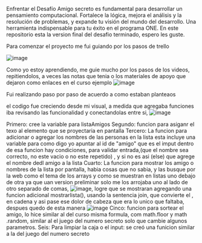 Enfrentar el Desafío Amigo secreto es fundamental para desarrollar un pensamiento computacional. Fortalece la lógica, mejora el análisis y la resolución de problemas, y expande tu visión del mundo del desarrollo. Una herramienta indispensable para tu éxito en el programa ONE.
En este repositorio esta la version final del desafio terminado, espero les guste.

Para comenzar el proyecto me fui guiando por los pasos de trello 

![image](https://github.com/user-attachments/assets/d8adb4e5-5803-4982-9405-083648244086)

Como yo estoy aprendiendo, me guie mucho por los pasos de los videos, repitiendolos, a veces las notas que tenia o los materiales de apoyo que dejaron como enlaces en el curso ejemplo ![image](https://github.com/user-attachments/assets/d316a61c-baa3-4634-b5a7-131693dd5e3b)


Fui realizando paso por paso de acuerdo a como estaban planteaos

el codigo fue creciendo desde mi visual, a medida que agregaba funciones iba revisando las funcionalidad y conectandolas entre si, ![image](https://github.com/user-attachments/assets/2f97a116-53fa-42e8-b359-af6f41293f5b)

Primero: cree la variable para listaAmigos 
Segundo: funcion para asiganr el texo al elemento que se proyectaria en pantalla
Tercero: La funcion para adicionar o agregar los nombres de las personas en la lista esta incluye una variable para como digo yo apuntar al id de "amigo" que es el imput 
 dentro de esa funcion hay condiciones, para validar entrada,(que el nombre sea correcto, no este vacio o no este repetido) , y si no es asi (else) que agrege el nombre dedl amigo a la lista
Cuarto: La funcion para mostrar los amigo o nombres de la lista por pantalla, habia cosas que no sabia, y las busque por la web como el tema de los arrays y como se muestran en listas uno debajo de otra ya que uan version preliminar solo me los arrojaba uno al lado de otro separado de comas, ![image](https://github.com/user-attachments/assets/20b79c19-93a7-4efb-9149-047fa5183762), logre que se mostraran agregando una funcion adicional mostrarlista(), usando la sentencia join, que convierte el , en cadena y asi pase ese dolor de cabeza que era lo unico que faltaba, despues quedo de esta manera ![image](https://github.com/user-attachments/assets/4ca1ce92-f703-4b4c-9aa5-2f2e2310d5c0)
Cinco: funcion para sortear el amigo, lo hice similar al del curso misma formula, com math.floor y math .random, similar al el juego del numero secreto solo que cambie algunos parametros.
Seis: Para limpiar la caja o el input: se creó una funicion similar a la del juego del numero secreto



